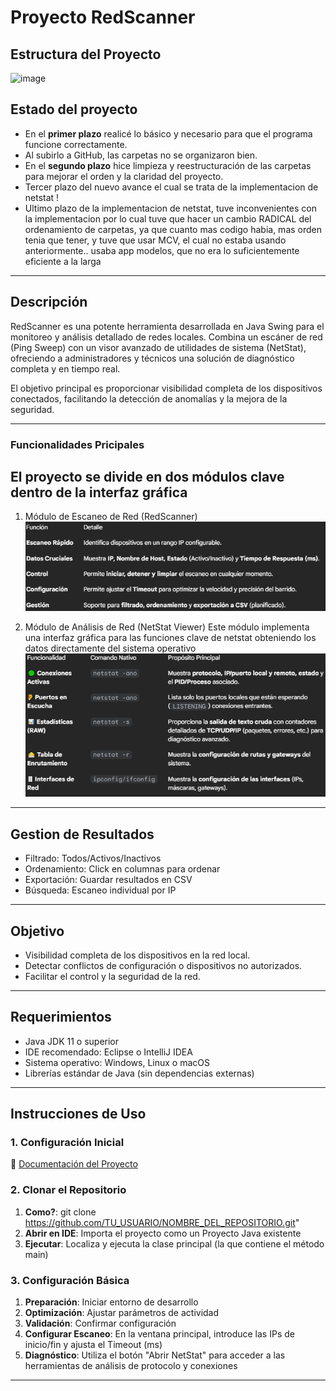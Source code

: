 # Proyecto RedScanner

Estructura del Proyecto
---
<img width="517" height="256" alt="image" src="https://github.com/user-attachments/assets/67fe3cba-7fb3-47f4-972e-8d9e289a4cd7" />


## Estado del proyecto

- En el **primer plazo** realicé lo básico y necesario para que el programa funcione correctamente.
- Al subirlo a GitHub, las carpetas no se organizaron bien.
- En el **segundo plazo** hice limpieza y reestructuración de las carpetas para mejorar el orden y la claridad del proyecto.
- Tercer plazo del nuevo avance el cual se trata de la implementacion de netstat !
- Ultimo plazo de la implementacion de netstat, tuve inconvenientes con la implementacion por lo cual tuve que hacer un cambio RADICAL del ordenamiento de carpetas, ya que cuanto mas codigo habia, mas orden tenia que tener, y tuve que usar MCV, el cual no estaba usando anteriormente.. usaba app modelos, que no era lo suficientemente eficiente a la larga

---

## Descripción
RedScanner es una potente herramienta desarrollada en Java Swing para el monitoreo y análisis detallado de redes locales. Combina un escáner de red (Ping Sweep) con un visor avanzado de utilidades de sistema (NetStat), ofreciendo a administradores y técnicos una solución de diagnóstico completa y en tiempo real.

El objetivo principal es proporcionar visibilidad completa de los dispositivos conectados, facilitando la detección de anomalías y la mejora de la seguridad.

---

### Funcionalidades Pricipales
## El proyecto se divide en dos módulos clave dentro de la interfaz gráfica

1. Módulo de Escaneo de Red (RedScanner)
![chau](image.png)

2. Módulo de Análisis de Red (NetStat Viewer)
Este módulo implementa una interfaz gráfica para las funciones clave de netstat obteniendo los datos directamente del sistema operativo
![hola](image-1.png)

---

## Gestion de Resultados
- Filtrado: Todos/Activos/Inactivos
- Ordenamiento: Click en columnas para ordenar
- Exportación: Guardar resultados en CSV
- Búsqueda: Escaneo individual por IP

---

## Objetivo
- Visibilidad completa de los dispositivos en la red local.  
- Detectar conflictos de configuración o dispositivos no autorizados.  
- Facilitar el control y la seguridad de la red.

---

## Requerimientos
- Java JDK 11 o superior  
- IDE recomendado: Eclipse o IntelliJ IDEA  
- Sistema operativo: Windows, Linux o macOS  
- Librerías estándar de Java (sin dependencias externas)

---

##  Instrucciones de Uso

### 1. Configuración Inicial
🔗 [Documentación del Proyecto](https://1drv.ms/w/c/cf55db22f6cdb784/EZgcJ4a4esVGhZRO5Zep-ikBJ-1Huc5oyqUuKGPG1HIRiw?e=WQcOAp)

### 2. Clonar el Repositorio
1. **Como?**: git clone https://github.com/TU_USUARIO/NOMBRE_DEL_REPOSITORIO.git"  
2. **Abrir en IDE**:  Importa el proyecto como un Proyecto Java existente  
3. **Ejecutar**: Localiza y ejecuta la clase principal (la que contiene el método main)  

### 3. Configuración Básica
1. **Preparación**: Iniciar entorno de desarrollo  
2. **Optimización**: Ajustar parámetros de actividad  
3. **Validación**: Confirmar configuración  
4. **Configurar Escaneo**:  En la ventana principal, introduce las IPs de inicio/fin y ajusta el Timeout (ms)
5. **Diagnóstico**: Utiliza el botón "Abrir NetStat" para acceder a las herramientas de análisis de protocolo y conexiones


---
